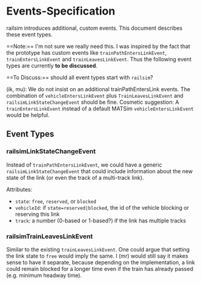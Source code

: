 # Events-Specification

railsim introduces additional, custom events. This document describes these event types.

==Note:== I'm not sure we really need this. I was inspired by the fact that the prototype
has custom events like `trainPathEntersLinkEvent`, `trainEntersLinkEvent` and `trainLeavesLinkEvent`.
Thus the following event types are currently **to be discussed**.

==To Discuss:== should all event types start with `railsim`?

(ik, mu): We do not insist on an additional trainPathEntersLink events. The combination of `vehicleEntersLinkEvent` plus
`TrainLeavesLinkEvent` and `railsimLinkStateChangeEvent` should be fine.
Cosmetic suggestion: A `trainEntersLinkEvent` instead of a default MATSim `vehicleEntersLinkEvent` would be helpful.

## Event Types

### railsimLinkStateChangeEvent

Instead of `trainPathEntersLinkEvent`, we could have a generic `railsimLinkStateChangeEvent`
that could include information about the new state of the link (or even the track of a multi-track link).

Attributes:

- `state`: `free`, `reserved`, or `blocked`
- `vehicleId`: if `state=reserved|blocked`, the id of the vehicle blocking or reserving this link
- `track`: a number (0-based or 1-based?) if the link has multiple tracks

### railsimTrainLeavesLinkEvent

Similar to the existing `trainLeavesLinkEvent`.
One could argue that setting the link state to `free` would imply the same. I (mr) would still
say it makes sense to have it separate, because depending on the implementation, a link could
remain blocked for a longer time even if the train has already passed (e.g. minimum headway time).
